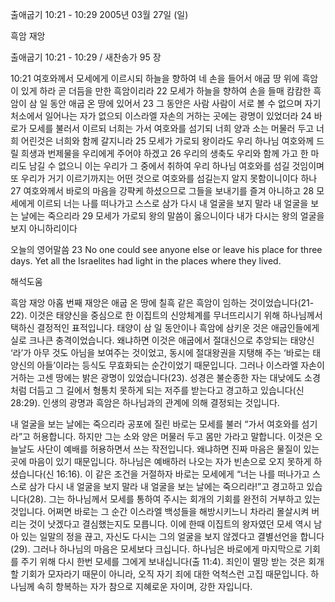 출애굽기 10:21 - 10:29 
2005년 03월 27일 (일)

흑암 재앙



출애굽기 10:21 - 10:29 / 새찬송가 95 장


10:21 여호와께서 모세에게 이르시되 하늘을 향하여 네 손을 들어서 애굽 땅 위에 흑암이 있게 하라 곧 더듬을 만한 흑암이리라 22 모세가 하늘을 향하여 손을 들매 캄캄한 흑암이 삼 일 동안 애굽 온 땅에 있어서 23 그 동안은 사람 사람이 서로 볼 수 없으며 자기 처소에서 일어나는 자가 없으되 이스라엘 자손의 거하는 곳에는 광명이 있었더라 24 바로가 모세를 불러서 이르되 너희는 가서 여호와를 섬기되 너희 양과 소는 머물러 두고 너희 어린것은 너희와 함께 갈지니라 25 모세가 가로되 왕이라도 우리 하나님 여호와께 드릴 희생과 번제물을 우리에게 주어야 하겠고 26 우리의 생축도 우리와 함께 가고 한 마리도 남길 수 없으니 이는 우리가 그 중에서 취하여 우리 하나님 여호와를 섬길 것임이며 또 우리가 거기 이르기까지는 어떤 것으로 여호와를 섬길는지 알지 못함이니이다 하나 27 여호와께서 바로의 마음을 강퍅케 하셨으므로 그들을 보내기를 즐겨 아니하고 28 모세에게 이르되 너는 나를 떠나가고 스스로 삼가 다시 내 얼굴을 보지 말라 내 얼굴을 보는 날에는 죽으리라 29 모세가 가로되 왕의 말씀이 옳으니이다 내가 다시는 왕의 얼굴을 보지 아니하리이다 

오늘의 영어말씀 
23 No one could see anyone else or leave his place for three days. Yet all the Israelites had light in the places where they lived.

해석도움





흑암 재앙 
아홉 번째 재앙은 애굽 온 땅에 칠흑 같은 흑암이 임하는 것이었습니다(21-22). 이것은 태양신을 중심으로 한 이집트의 신앙체계를 무너뜨리시기 위해 하나님께서 택하신 결정적인 표적입니다. 태양이 삼 일 동안이나 흑암에 삼키운 것은 애굽인들에게 실로 크나큰 충격이었습니다. 왜냐하면 이것은 애굽에서 절대신으로 추앙되는 태양신 ‘라’가 아무 것도 아님을 보여주는 것이었고, 동시에 절대왕권을 지탱해 주는 ‘바로는 태양신의 아들’이라는 등식도 무효화되는 순간이었기 때문입니다. 그러나 이스라엘 자손이 거하는 고센 땅에는 밝은 광명이 있었습니다(23). 성경은 불순종한 자는 대낮에도 소경처럼 더듬고 그 길에서 형통치 못하게 되는 저주를 받는다고 경고하고 있습니다(신 28:29). 인생의 광명과 흑암은 하나님과의 관계에 의해 결정되는 것입니다. 

내 얼굴을 보는 날에는 죽으리라 
공포에 질린 바로는 모세를 불러 “가서 여호와를 섬기라”고 허용합니다. 하지만 그는 소와 양은 머물러 두고 몸만 가라고 말합니다. 이것은 오늘날도 사단이 예배를 허용하면서 쓰는 작전입니다. 왜냐하면 진짜 마음은 물질이 있는 곳에 마음이 있기 때문입니다. 하나님은 예배하러 나오는 자가 빈손으로 오지 못하게 하셨습니다(신 16:16). 이 같은 조건을 거절하자 바로는 모세에게 “너는 나를 떠나가고 스스로 삼가 다시 내 얼굴을 보지 말라 내 얼굴을 보는 날에는 죽으리라!”고 경고하고 있습니다(28). 그는 하나님께서 모세를 통하여 주시는 회개의 기회를 완전히 거부하고 있는 것입니다. 어쩌면 바로는 그 순간 이스라엘 백성들을 해방시키느니 차라리 몰살시켜 버리는 것이 낫겠다고 결심했는지도 모릅니다. 이에 한때 이집트의 왕자였던 모세 역시 남아 있는 일말의 정을 끊고, 자신도 다시는 그의 얼굴을 보지 않겠다고 결별선언을 합니다(29). 그러나 하나님의 마음은 모세보다 크십니다. 하나님은 바로에게 마지막으로 기회를 주기 위해 다시 한번 모세를 그에게 보내십니다(출 11:4). 죄인이 멸망 받는 것은 회개할 기회가 모자라기 때문이 아니라, 오직 자기 죄에 대한 억척스런 고집 때문입니다. 하나님께 속히 항복하는 자가 참으로 지혜로운 자이며, 강한 자입니다.
